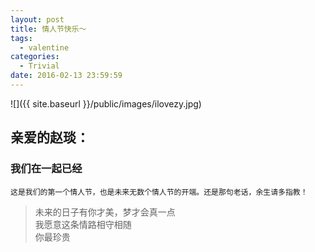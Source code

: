 ```yaml
---
layout: post
title: 情人节快乐～
tags:
  - valentine
categories:
  - Trivial
date: 2016-02-13 23:59:59
---
```


<script>
function startTime() {
    var today = new Date();
    var startdt = new Date("2015/09/01 14:30:00");
    var diffdt = today.getTime() - startdt.getTime();

	var days = Math.floor(diffdt/(24*3600*1000));

	var res1 = diffdt%(24*3600*1000);
	var hours = Math.floor(res1/(3600*1000));
	
	var res2 = res1%(3600*1000);
	var minutes = Math.floor(res2/(60*1000));

	var res3 = res2%(60*1000);
	var seconds = Math.round(res3/1000)

    document.getElementById('love').innerHTML =
    days + "天" + hours + "小时" + minutes + "分钟" + seconds + "秒";

    var t = setTimeout(startTime, 500);
}
</script>

![]({{ site.baseurl }}/public/images/ilovezy.jpg)

## 亲爱的赵琰：

### 我们在一起已经
<div id="love" style="color:#ffc0cb;font-weight:bold;font-family: 'PT Sans', fantasy;font-size: 40px"></div>

<script type="text/javascript">window.onload=startTime();</script>

	这是我们的第一个情人节，也是未来无数个情人节的开端。还是那句老话，余生请多指教！

>未来的日子有你才美，梦才会真一点  
我愿意这条情路相守相随  
你最珍贵




